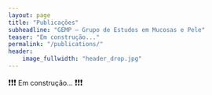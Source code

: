 ```yaml
---
layout: page
title: "Publicações"
subheadline: "GEMP — Grupo de Estudos em Mucosas e Pele"
teaser: "Em construção..."
permalink: "/publications/"
header:
    image_fullwidth: "header_drop.jpg"
---
```


<big>❗❗❗</big> Em construção... <big>❗❗❗</big>